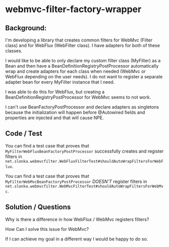 # webmvc-filter-factory-wrapper

## Background:

I'm developing a library that creates common filters for WebMvc (Filter class) and for WebFlux (WebFilter class).
I have adapters for both of these classes.

I would like to be able to only declare my custom filter class (MyFilter) as a Bean and then have a BeanDefinitionRegistryPostProcessor automatically wrap and create adapters for each class when needed (WebMvc or WebFlux depending on the user needs). I do not want to register a separate adapter bean for every MyFilter instance that I need.

I was able to do this for WebFlux, but creating a BeanDefinitionRegistryPostProcessor for WebMvc seems to not work.

I can't use BeanFactoryPostProcessor and declare adapters as singletons because the initialization will happen before @Autowired fields and properties are injected and that will cause NPE.

## Code / Test

You can find a test case that proves that `MyFilterWebFluxBeanFactoryPostProcessor` successfully creates and register filters in `net.slonka.webmvcfilter.WebFluxFilterTest#shouldAutoWrapFiltersForWebFlux`. 

You can find a test case that proves that `MyFilterWebMvcBeanFactoryPostProcessor` *DOESN'T* register filters in `net.slonka.webmvcfilter.WebMvcFilterTest#shouldAutoWrapFiltersForWebMvc`.

## Solution / Questions

Why is there a difference in how WebFlux / WebMvc registers filters?

How Can I solve this issue for WebMvc?

If I can achieve my goal in a different way I would be happy to do so.
